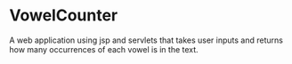# VowelCounter
A web application using jsp and servlets that takes user inputs and returns how many occurrences of each vowel is in the text.

